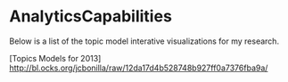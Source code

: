# AnalyticsCapabilities

Below is a list of the topic model interative visualizations for my research.

[Topics Models for 2013] http://bl.ocks.org/jcbonilla/raw/12da17d4b528748b927ff0a7376fba9a/
